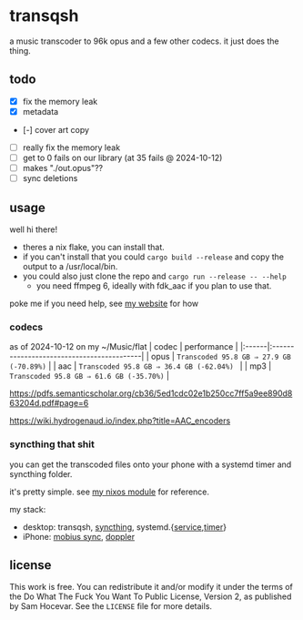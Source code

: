 # transqsh 

a music transcoder to 96k opus and a few other codecs. it just does the thing.

## todo

- [X] fix the memory leak
- [X] metadata
- [-] cover art copy
- [ ] really fix the memory leak
- [ ] get to 0 fails on our library (at 35 fails @ 2024-10-12)
- [ ] makes "./out.opus"??
- [ ] sync deletions

## usage

well hi there!

- theres a nix flake, you can install that.
- if you can't install that you could `cargo build --release` and copy the output to a /usr/local/bin.
- you could also just clone the repo and `cargo run --release -- --help`
    + you need ffmpeg 6, ideally with fdk_aac if you plan to use that.

poke me if you need help, see [my website](https://mei.puppycat.house/) for how

### codecs
as of 2024-10-12 on my ~/Music/flat
| codec | performance                               |
|:------|:------------------------------------------|
| opus  | `Transcoded 95.8 GB ⇒ 27.9 GB (-70.89%)`  |
| aac   | `Transcoded 95.8 GB ⇒ 36.4 GB (-62.04%) ` |
| mp3   | `Transcoded 95.8 GB ⇒ 61.6 GB (-35.70%)`  |

https://pdfs.semanticscholar.org/cb36/5ed1cdc02e1b250cc7ff5a9ee890d863204d.pdf#page=6

https://wiki.hydrogenaud.io/index.php?title=AAC_encoders

### syncthing that shit

you can get the transcoded files onto your phone with a systemd timer and syncthing folder.

it's pretty simple. see [my nixos module](https://github.com/ckiee/nixfiles/tree/97313d61e0e83ca84251fbce572cbd247ced92bb/modules/services/transqsh.nix) for reference.

my stack:
- desktop: transqsh, [syncthing](https://syncthing.net/), systemd.{[service](https://www.freedesktop.org/software/systemd/man/latest/systemd.service.html),[timer](https://www.freedesktop.org/software/systemd/man/latest/systemd.timer.html)}
- iPhone: [mobius sync](https://mobiussync.com/), [doppler](https://brushedtype.co/doppler/)

## license

This work is free. You can redistribute it and/or modify it under the
terms of the Do What The Fuck You Want To Public License, Version 2,
as published by Sam Hocevar. See the `LICENSE` file for more details.
